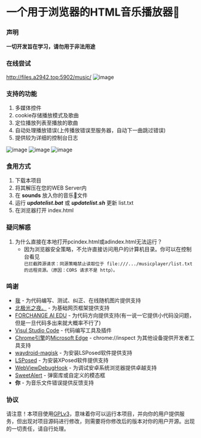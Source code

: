 # 一个用于浏览器的HTML音乐播放器🎵

### 声明
**一切开发旨在学习，请勿用于非法用途**

### 在线尝试
<a href="http://files.a2942.top:5902/music/" target="_blank">http://files.a2942.top:5902/music/</a>
![image](https://github.com/a2942/html-music-player/assets/77714719/07ea53a4-70c0-47e4-84fc-e9785b851dd2)

### 支持的功能
<ol>
  <li>多媒体控件</li>
  <li>cookie存储播放模式及歌曲</li>
  <li>定位播放列表至播放的歌曲</li>
  <li>自动处理播放错误(上传播放错误至服务器，自动下一曲跳过错误)</li>
  <li>提供较为详细的控制台日志</li>
</ol>

![image](https://github.com/a2942/html-music-player/assets/77714719/1a0510a9-b90c-46c3-b4a2-8c825443a691)
![image](https://github.com/a2942/html-music-player/assets/77714719/94d545ca-5161-49f9-b859-3334d25fa90f)
![image](https://github.com/a2942/html-music-player/assets/77714719/383ce42e-6864-4070-a59d-877ed6e52e62)

### 食用方式
<ol>
  <li>下载本项目</li>
  <li>将其解压在您的WEB Server内</li>
  <li>在 <b>sounds</b> 放入你的音乐🎵文件</li>
  <li>运行 <b><i>updatelist.bat</i></b> 或 <b><i>updatelist.sh</i></b> 更新 list.txt </li>
  <li>在浏览器打开 index.html </li>
</ol>

### 疑问解惑
<ol>
  <li>为什么直接在本地打开pcindex.html或adindex.html无法运行？
    <ul>
      <li>
        因为浏览器安全策略，不允许直接访问用户的计算机目录。你可以在控制台看见
        <br>
        <code>已拦截跨源请求：同源策略禁止读取位于 file:///.../musicplayer/list.txt 的远程资源。（原因：CORS 请求不是 http）。</code>
      </li>
    </ul>
  </li>
</ol>

### 鸣谢
<ul>
  <li><a href="http://files.a2942.top:5902/" target="_blank">我</a> - 为代码编写、测试、纠正、在线随机图片提供支持</li>
  <li><a href="https://blog.csdn.net/luo1831251387/article/details/117365054" target="_blank">北极光之夜。</a> - 为基础网页框架提供支持</li>
  <li><a href="https://www.forchangeai.com/" target="_blank">FORCHANGE AI EDU</a> - 为代码方向提供支持(有一说一它提供小代码没问题，但是一旦代码多出来就大概率不行了)</li>
  <li><a href="https://code.visualstudio.com/" target="_blank">Visul Studio Code</a> - 代码编写工具及插件</li>
  <li><a href="https://www.google.cn/chrome/" target="_blank">Chrome引擎</a>的<a href="https://www.microsoft.com/edge" target="_blank">Microsoft Edge</a> - chrome://inspect 为其他设备提供开发者工具支持</li>
  <li><a href="https://github.com/nitanmarcel/waydroid-magisk" target="_blank">waydroid-magisk</a> - 为安装LSPosed软件提供支持</li>
  <li><a href="https://github.com/LSPosed/LSPosed" target="_blank">LSPosed</a> - 为安装XPosed软件提供支持</li>
  <li><a href="https://github.com/feix760/WebViewDebugHook" target="_blank">WebViewDebugHook</a> - 为调试安卓系统浏览器提供卓越支持</li>
  <li><a href="https://github.com/t4t5/sweetalert" target="_blank">SweetAlert</a> - 弹窗库或自定义的模态框</li>
  <li><b>你</b> - 为音乐文件错误提供反馈支持</li>
</ul>

### 协议
请注意！本项目使用[GPLv3](https://github.com/Kyomotoi/Aya/blob/master/LICENSE)，意味着你可以运行本项目，并向你的用户提供服务，但出现对项目源码进行修改，则需要将你修改后的版本对你的用户开源。出现的一切责任，请自行处理。
